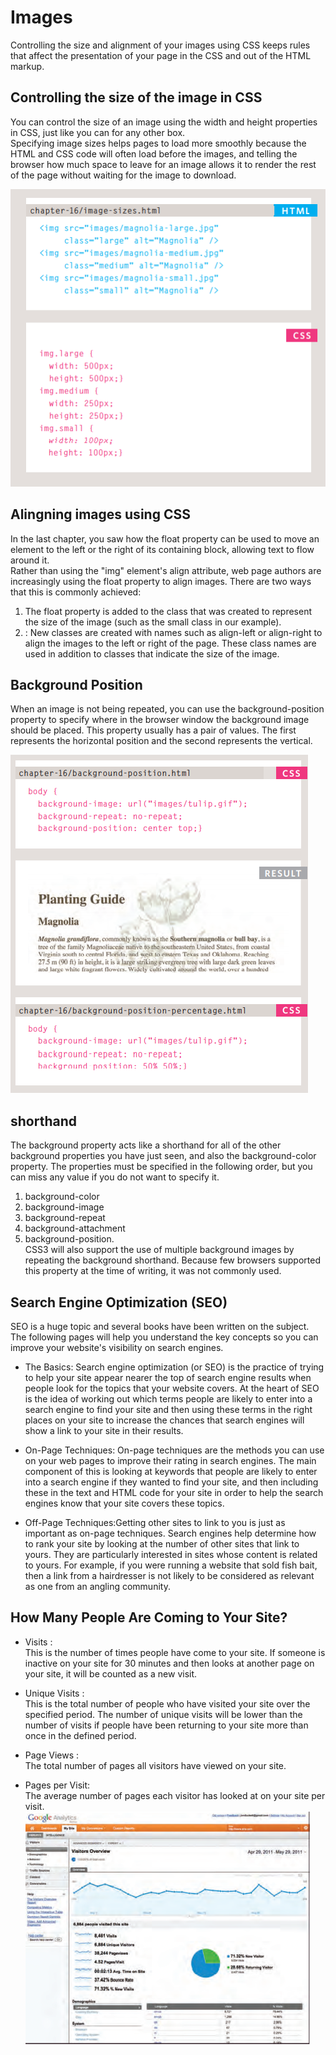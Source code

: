 # **Images**
Controlling the size and alignment of 
your images using CSS keeps rules that 
affect the presentation of your page in 
the CSS and out of the HTML markup.
 ## Controlling the size of the image in CSS
 You can control the size of an 
image using the width and 
height properties in CSS, just 
like you can for any other box.   
Specifying image sizes helps 
pages to load more smoothly 
because the HTML and CSS 
code will often load before the 
images, and telling the browser 
how much space to leave for an 
image allows it to render the rest 
of the page without waiting for 
the image to download.

![SizeImage](pic/imagesize.png)

## Alingning images using CSS
In the last chapter, you saw how 
the float property can be used 
to move an element to the left or 
the right of its containing block, 
allowing text to flow around it.  
Rather than using the "img"
element's align attribute, web 
page authors are increasingly 
using the float property to align 
images. There are two ways that 
this is commonly achieved:

1. The float property is added 
to the class that was created to 
represent the size of the image 
(such as the small class in our 
example).
2. : New classes are created with 
names such as align-left or 
align-right to align the images 
to the left or right of the page. 
These class names are used in 
addition to classes that indicate 
the size of the image.

## **Background Position**
When an image is not being 
repeated, you can use the 
background-position
property to specify where in the 
browser window the background 
image should be placed. 
This property usually has a pair 
of values. The first represents 
the horizontal position and the 
second represents the vertical.

![positiing ](pic/positioning.png)

## **shorthand**
The background property acts 
like a shorthand for all of the 
other background properties 
you have just seen, and also the 
background-color property.
The properties must be specified 
in the following order, but you 
can miss any value if you do not 
want to specify it.
1. background-color
2. background-image
3. background-repeat
4. background-attachment
5. background-position.  
CSS3 will also support the use 
of multiple background images 
by repeating the background
shorthand. Because few 
browsers supported this 
property at the time of writing, it 
was not commonly used.
 
 ## **Search Engine Optimization (SEO)**
 SEO is a huge topic and several books have been written on the subject. 
The following pages will help you understand the key concepts so you can 
improve your website's visibility on search engines.  
- The Basics: Search engine optimization (or 
SEO) is the practice of trying 
to help your site appear nearer 
the top of search engine results 
when people look for the topics 
that your website covers.
At the heart of SEO is the idea of 
working out which terms people 
are likely to enter into a search 
engine to find your site and then 
using these terms in the right 
places on your site to increase 
the chances that search engines 
will show a link to your site in 
their results.  
 - On-Page Techniques: On-page techniques are the 
methods you can use on your 
web pages to improve their 
rating in search engines.
The main component of this is 
looking at keywords that people 
are likely to enter into a search 
engine if they wanted to find 
your site, and then including 
these in the text and HTML code 
for your site in order to help the 
search engines know that your 
site covers these topics.  

- Off-Page Techniques:Getting other sites to link to you 
is just as important as on-page 
techniques. Search engines help 
determine how to rank your 
site by looking at the number of 
other sites that link to yours.
They are particularly interested 
in sites whose content is related 
to yours. For example, if you 
were running a website that 
sold fish bait, then a link from 
a hairdresser is not likely to be 
considered as relevant as one 
from an angling community.  
## **How Many People Are Coming to Your Site?**
- Visits  :   
This is the number of times 
people have come to your site. If 
someone is inactive on your site 
for 30 minutes and then looks at 
another page on your site, it will 
be counted as a new visit.
- Unique Visits :    
This is the total number of 
people who have visited your site 
over the specified period. The 
number of unique visits will be 
lower than the number of visits 
if people have been returning to 
your site more than once in the 
defined period.  
- Page Views :   
The total number of pages all 
visitors have viewed on your site.

 - Pages per Visit:  
 The average number of pages 
each visitor has looked at on 
your site per visit.
![visitores](pic/visitores.png)










